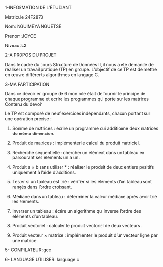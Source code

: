 1-INFORMATION DE L'ÉTUDIANT 

Matricule 24F2873

Nom: NGUIMEYA NGUETSE 

Prenom:JOYCE 

Niveau :L2

2-A PROPOS DU PROJET 

Dans le cadre du cours Structure de Données II, il nous a été demandé de réaliser un travail pratique (TP) en groupe.
L’objectif de ce TP est de mettre en œuvre différents algorithmes  en langage C.
 
 3-MA PARTICIPATION 

Dans ce devoir en groupe de 6 mon role était de fournir le principe de chaque programme et ecrire les programmes qui porte sur les matrices 
Contenu du devoir

Le TP est composé de neuf exercices indépendants, chacun portant sur une opération précise :

1. Somme de matrices : écrire un programme qui additionne deux matrices de même dimension.


2. Produit de matrices : implémenter le calcul du produit matriciel.


3. Recherche séquentielle : chercher un élément dans un tableau en parcourant ses éléments un à un.


4. Produit a × b sans utiliser * : réaliser le produit de deux entiers positifs uniquement à l’aide d’additions.


5. Tester si un tableau est trié : vérifier si les éléments d’un tableau sont rangés dans l’ordre croissant.


6. Médiane dans un tableau : déterminer la valeur médiane après avoir trié les éléments.


7. Inverser un tableau : écrire un algorithme qui inverse l’ordre des éléments d’un tableau.


8. Produit vectoriel : calculer le produit vectoriel de deux vecteurs .


9. Produit vecteur × matrice : implémenter le produit d’un vecteur ligne par une matrice.

5- COMPILATEUR :gcc

6- LANGUAGE UTILISER: language c

